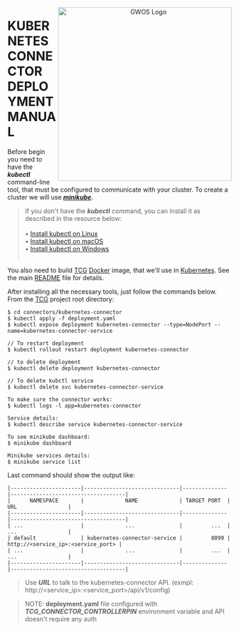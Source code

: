 <p align="center">
  <a href="https://www.gwos.com/" target="blank"><img src="https://www.gwos.com/wp-content/themes/groundwork/img/gwos_black_orange.png" width="390" alt="GWOS Logo" align="right"/></a>
</p>

# KUBERNETES CONNECTOR DEPLOYMENT MANUAL

Before begin you need to have the ***kubectl*** command-line tool, that must be configured to communicate with your cluster.
To create a cluster we will use ***[minikube](https://minikube.sigs.k8s.io/docs/start)***. 

>If you don't have the ***kubectl*** command, you can install it as described in the resource below: <br /> <br /> 
> 	• [Install kubectl on Linux](https://kubernetes.io/docs/tasks/tools/install-kubectl-linux) <br />
> 	• [Install kubectl on macOS](https://kubernetes.io/docs/tasks/tools/install-kubectl-macos) <br />
> 	• [Install kubectl on Windows](https://kubernetes.io/docs/tasks/tools/install-kubectl-windows) <br /> <br />

You also need to build [TCG](https://github.com/gwos/tcg) [Docker](https://www.docker.com) image, that we'll use in [Kubernetes](https://kubernetes.io).
See the main [README](https://github.com/gwos/tcg#docker) file for details.

After installing all the necessary tools, just follow the commands below.
From the [TCG](https://github.com/gwos/tcg) project root directory:
```
$ cd connectors/kubernetes-connector
$ kubectl apply -f deployment.yaml
$ kubectl expose deployment kubernetes-connector --type=NodePort --name=kubernetes-connector-service

// To restart deployment
$ kubectl rollout restart deployment kubernetes-connector

// to delete deployment
$ kubectl delete deployment kubernetes-connector

// To delete kubctl service
$ kubectl delete svc kubernetes-connector-service

To make sure the connector works:
$ kubectl logs -l app=kubernetes-connector

Service details:
$ kubectl describe service kubernetes-connector-service

To see minikube dashboard:
$ minikube dashboard

Minikube services details:
$ minikube service list
```

Last command should show the output like:
```
|----------------------|------------------------------|--------------|------------------------------------|
|      NAMESPACE       |             NAME             | TARGET PORT  |                 URL                |
|----------------------|------------------------------|--------------|------------------------------------|
| ...                  |             ...              |         ...  |                 ...                |
| default              | kubernetes-connector-service |         8099 | http://<service_ip>:<service_port> |
| ...                  |             ...              |         ...  |                 ...                |
|----------------------|------------------------------|--------------|------------------------------------|
```

> Use ***URL*** to talk to the kubernetes-connector API. (exmpl: http://<service_ip>:<service_port>/api/v1/config)

> NOTE: **deployment.yaml** file configured with ***TCG_CONNECTOR_CONTROLLERPIN*** environment variable and API doesn't require
> any auth